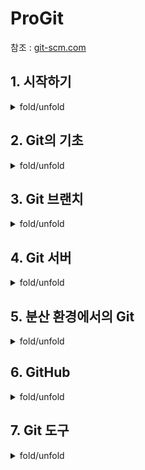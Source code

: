 # ProGit

참조 : [git-scm.com](https://git-scm.com/book/ko/v2)

## 1. 시작하기

<details>
<summary>fold/unfold</summary>

### Git 기초

#### 차이가 아니라 스냅샷

- Subversion과 Subversion 비슷한 놈들과 Git의 가장 큰 차이점은 데이터를 다루는 방법에 있다.

<img src="https://github.com/wlsvy/TIL/blob/master/Document/Git/ProGit_Image/1-4.png" width="40%" height="40%">

- Git은 이런 식으로 데이터를 저장하지도 취급하지도 않는다. 대신 Git은 데이터를 파일 시스템 스냅샷의 연속으로 취급하고 크기가 아주 작다. Git은 커밋하거나 프로젝트의 상태를 저장할 때마다 파일이 존재하는 그 순간을 중요하게 여긴다. 파일이 달라지지 않았으면 Git은 성능을 위해서 파일을 새로 저장하지 않는다. 단지 이전 상태의 파일에 대한 링크만 저장한다. Git은 데이터를 스냅샷의 스트림처럼 취급한다.

<img src="https://github.com/wlsvy/TIL/blob/master/Document/Git/ProGit_Image/1-5.png" width="40%" height="40%">

#### Git의 무결성
- Git은 데이터를 저장하기 전에 항상 체크섬을 구하고 그 체크섬으로 데이터를 관리한다. 그래서 체크섬을 이해하는 Git 없이는 어떠한 파일이나 디렉토리도 변경할 수 없다.
- Git은 SHA-1 해시를 사용하여 체크섬을 만든다. 만든 체크섬은 40자 길이의 16진수 문자열이다. 파일의 내용이나 디렉토리 구조를 이용하여 체크섬을 구한다.

#### 세 가지 상태
- Git 은 파일을 Committed, Modified, Staged 세 가지 상태로 관리한다.
  - Committed란 데이터가 로컬 데이터베이스에 안전하게 저장됐다는 것을 의미한다.
  - Modified는 수정한 파일을 아직 로컬 데이터베이스에 커밋하지 않은 것을 말한다.
  - Staged란 현재 수정한 파일을 곧 커밋할 것이라고 표시한 상태를 의미한다.

<img src="https://github.com/wlsvy/TIL/blob/master/Document/Git/ProGit_Image/1-6.png" width="40%" height="40%">

- Git 디렉토리는 Git이 프로젝트의 메타데이터와 객체 데이터베이스를 저장하는 곳을 말한다.
- 워킹 트리는 프로젝트의 특정 버전을 Checkout 한 것이다. Git 디렉토리는 지금 작업하는 디스크에 있고 그 디렉토리 안에 압축된 데이터베이스에서 파일을 가져와서 워킹 트리를 만든다.
- Staging Area는 Git 디렉토리에 있다. 단순한 파일이고 곧 커밋할 파일에 대한 정보를 저장한다. Git에서는 기술용어로는 “Index” 라고 하지만, “Staging Area” 라는 용어를 써도 상관 없다.

<br>

Git으로 하는 일은 기본적으로 아래와 같다.
1. 워킹 트리에서 파일을 수정한다.
2. Staging Area에 파일을 Stage 해서 커밋할 스냅샷을 만든다. 모든 파일을 추가할 수도 있고 선택하여 추가할 수도 있다.
3. Staging Area에 있는 파일들을 커밋해서 Git 디렉토리에 영구적인 스냅샷으로 저장한다.

- Git 디렉토리에 있는 파일들은 Committed 상태이다. 파일을 수정하고 Staging Area에 추가했다면 Staged이다. 그리고 Checkout 하고 나서 수정했지만, 아직 Staging Area에 추가하지 않았으면 Modified이다.

<br>

- [Git 최초 설정](https://git-scm.com/book/ko/v2/%EC%8B%9C%EC%9E%91%ED%95%98%EA%B8%B0-Git-%EC%B5%9C%EC%B4%88-%EC%84%A4%EC%A0%95)
  - git config

</details>


## 2. Git의 기초

<details>
<summary>fold/unfold</summary>

- [Git 저장소 만들기](https://git-scm.com/book/ko/v2/Git%EC%9D%98-%EA%B8%B0%EC%B4%88-Git-%EC%A0%80%EC%9E%A5%EC%86%8C-%EB%A7%8C%EB%93%A4%EA%B8%B0)
- [수정하고 저장소에 저장하기](https://git-scm.com/book/ko/v2/Git%EC%9D%98-%EA%B8%B0%EC%B4%88-%EC%88%98%EC%A0%95%ED%95%98%EA%B3%A0-%EC%A0%80%EC%9E%A5%EC%86%8C%EC%97%90-%EC%A0%80%EC%9E%A5%ED%95%98%EA%B8%B0)
  - 워킹 디렉토리의 모든 파일은 크게 Tracked(관리대상임)와 Untracked(관리대상이 아님)로 나눈다. 
  - Tracked 파일은 이미 스냅샷에 포함돼 있던 파일이다. Tracked 파일은 또 Unmodified(수정하지 않음)와 Modified(수정함) 그리고 Staged(커밋으로 저장소에 기록할) 상태 중 하나이다. 간단히 말하자면 Git이 알고 있는 파일이라는 것이다.
  - 그리고 나머지 파일은 모두 Untracked 파일이다. Untracked 파일은 워킹 디렉토리에 있는 파일 중 스냅샷에도 Staging Area에도 포함되지 않은 파일이다.
  - 처음 저장소를 Clone 하면 모든 파일은 Tracked이면서 Unmodified 상태이다. 파일을 Checkout 하고 나서 아무것도 수정하지 않았기 때문에 그렇다.
  - 마지막 커밋 이후 아직 아무것도 수정하지 않은 상태에서 어떤 파일을 수정하면 Git은 그 파일을 Modified 상태로 인식한다. 실제로 커밋을 하기 위해서는 이 수정한 파일을 Staged 상태로 만들고, Staged 상태의 파일을 커밋한다. 이런 라이프사이클을 계속 반복한다.
  - add, status, .gitignore, diff, commit, rm, mv

<img src="https://git-scm.com/book/en/v2/images/lifecycle.png" width="60%" height="60%">

- [커밋 히스토리 조회하기](https://git-scm.com/book/ko/v2/Git%EC%9D%98-%EA%B8%B0%EC%B4%88-%EC%BB%A4%EB%B0%8B-%ED%9E%88%EC%8A%A4%ED%86%A0%EB%A6%AC-%EC%A1%B0%ED%9A%8C%ED%95%98%EA%B8%B0)
  - git log
  - 저자(Author) 와 커미터(Committer) 를 구분하는 것이 조금 이상해 보일 수 있다. 저자는 원래 작업을 수행한 원작자이고 커밋터는 마지막으로 이 작업을 적용한(저장소에 포함시킨) 사람이다. 만약 당신이 어떤 프로젝트에 패치를 보냈고 그 프로젝트의 담당자가 패치를 적용했다면 두 명의 정보를 모두 알 필요가 있다.

- [되돌리기](https://git-scm.com/book/ko/v2/Git%EC%9D%98-%EA%B8%B0%EC%B4%88-%EB%90%98%EB%8F%8C%EB%A6%AC%EA%B8%B0)
  - amend : 커밋 수정, reset : 파일 상태를 Unstage로 변경, checkout 을 통해 Modified 파일 되돌리기

- [리모트 저장소](https://git-scm.com/book/ko/v2/Git%EC%9D%98-%EA%B8%B0%EC%B4%88-%EB%A6%AC%EB%AA%A8%ED%8A%B8-%EC%A0%80%EC%9E%A5%EC%86%8C)
  - 리모트 저장소는 인터넷이나 네트워크 어딘가에 있는 저장소를 말한다. 저장소는 여러 개가 있을 수 있는데 어떤 저장소는 읽고 쓰기 모두 할 수 있고 어떤 저장소는 읽기만 가능할 수 있다. 간단히 말해서 다른 사람들과 함께 일한다는 것은 리모트 저장소를 관리하면서 데이터를 거기에 Push 하고 Pull 하는 것이다.
  - remote : 현재 프로젝트에 등록된 리모트 저장소 확인, Clone/remote add : 리모트 저장소 추가
    - 저장소를 Clone 하면 'origin'이라는 리모트 저장소가 자동으로 등록
  - fetch : 리모트 저장소에는 있는 데이터를 모두 가져온다. 그러면 리모트 저장소의 모든 브랜치를 로컬에서 접근할 수 있어서 언제든지 Merge를 하거나 내용을 살펴볼 수 있다.
  - pull : 리모트 저장소 브랜치에서 데이터를 가져올 뿐만 아니라 자동으로 로컬 브랜치와 Merge 시킬 수 있다

- [태그](https://git-scm.com/book/ko/v2/Git%EC%9D%98-%EA%B8%B0%EC%B4%88-%ED%83%9C%EA%B7%B8)
- [Git Alias](https://git-scm.com/book/ko/v2/Git%EC%9D%98-%EA%B8%B0%EC%B4%88-Git-Alias)

</details>

## 3. Git 브랜치

<details>
<summary>fold/unfold</summary>

- 커밋하면 Git은 현 Staging Area에 있는 데이터의 스냅샷에 대한 포인터, 저자나 커밋 메시지 같은 메타데이터, 이전 커밋에 대한 포인터 등을 포함하는 커밋 개체(커밋 Object)를 저장한다. 이전 커밋 포인터가 있어서 현재 커밋이 무엇을 기준으로 바뀌었는지를 알 수 있다. 최초 커밋을 제외한 나머지 커밋은 이전 커밋 포인터가 적어도 하나씩 있고 브랜치를 합친 Merge 커밋 같은 경우에는 이전 커밋 포인터가 여러 개 있다.
- Git이 아닌 다른 버전 관리 도구에서는 브랜치를 하나 만드는 데 큰 비용이 든다. Git에서는 매우 일상적으로 브랜치를 만들고 Merge 하고 삭제한다. 다른 버전관리 도구에서는 브랜치를 하나 만드는 데 큰 비용이 든다.

<br>

[브랜치란 무엇인가](https://git-scm.com/book/ko/v2/Git-%EB%B8%8C%EB%9E%9C%EC%B9%98-%EB%B8%8C%EB%9E%9C%EC%B9%98%EB%9E%80-%EB%AC%B4%EC%97%87%EC%9D%B8%EA%B0%80)

- 파일이 3개 있는 디렉토리가 하나 있고 이 파일을 Staging Area에 저장하고 커밋하는 예제를 살펴 보자. 파일을 Stage 하면 Git 저장소에 파일을 저장하고(Git은 이것을 Blob이라고 부른다) Staging Area에 해당 파일의 체크섬을 저장한다
- git commit 으로 커밋하면 먼저 루트 디렉토리와 각 하위 디렉토리의 트리 개체를 체크섬과 함께 저장소에 저장한다. 그다음에 커밋 개체를 만들고 메타데이터와 루트 디렉토리 트리 개체를 가리키는 포인터 정보를 커밋 개체에 넣어 저장한다. 그래서 필요하면 언제든지 스냅샷을 다시 만들 수 있다.
- 이 작업을 마치고 나면 Git 저장소에는 다섯 개의 데이터 개체가 생긴다. 각 파일에 대한 Blob 세 개, 파일과 디렉토리 구조가 들어 있는 트리 개체 하나, 메타데이터와 루트 트리를 가리키는 포인터가 담긴 커밋 개체 하나이다.

<img src="https://git-scm.com/book/en/v2/images/commit-and-tree.png" width="60%" height="60%">

다시 파일을 수정하고 커밋하면 이전 커밋이 무엇인지도 저장한다.

<img src="https://git-scm.com/book/en/v2/images/commits-and-parents.png" width="60%" height="60%">

- Git의 브랜치는 커밋 사이를 가볍게 이동할 수 있는 어떤 포인터 같은 것이다. 기본적으로 Git은 master 브랜치를 만든다. 처음 커밋하면 이 master 브랜치가 생성된 커밋을 가리킨다.

<img src="https://git-scm.com/book/en/v2/images/branch-and-history.png" width="60%" height="60%">

- 만약 위의 과정에서 새로 testing 브랜치를 생성한다고 가정하자.
  - 새로 만든 브랜치도 지금 작업하고 있던 마지막 커밋을 가리킨다.

<img src="https://git-scm.com/book/en/v2/images/two-branches.png" width="60%" height="60%">

- 지금 작업 중인 브랜치가 무엇인지 Git은 어떻게 파악할까. 다른 버전 관리 시스템과는 달리 Git은 'HEAD’라는 특수한 포인터가 있다. 이 포인터는 지금 작업하는 로컬 브랜치를 가리킨다. 브랜치를 새로 만들었지만, Git은 아직 master 브랜치를 가리키고 있다. git branch 명령은 브랜치를 만들기만 하고 브랜치를 옮기지 않는다.

<img src="https://git-scm.com/book/en/v2/images/head-to-master.png" width="60%" height="60%">

- git log 명령에 --decorate 옵션을 사용하면 브랜치가 어떤 커밋을 가리키고 있는지 확인가능
- git checkout 명령으로 다른 브랜치로 이동할 수 있다.

<br>

[브랜치와 Merge의 기초](https://git-scm.com/book/ko/v2/Git-%EB%B8%8C%EB%9E%9C%EC%B9%98-%EB%B8%8C%EB%9E%9C%EC%B9%98%EC%99%80-Merge-%EC%9D%98-%EA%B8%B0%EC%B4%88)
- Fast-Forward Merge : A 브랜치에서 다른 B 브랜치를 Merge 할 때 B 브랜치가 A 브랜치 이후의 커밋을 가리키고 있으면 그저 A 브랜치가 B 브랜치와 동일한 커밋을 가리키도록 이동시키는 방식
- 3-way Merge : 현재 브랜치가 가리키는 커밋이 Merge 할 브랜치의 조상이 아닌 경우, Git은 'Fast-forward’로 Merge 하지 않는다. 이 경우에는 Git은 각 브랜치가 가리키는 커밋 두 개와 공통 조상 하나를 사용하여 3-way Merge를 한다.
  - 단순히 브랜치 포인터를 최신 커밋으로 옮기는 게 아니라 3-way Merge 의 결과를 별도의 커밋으로 만들고 나서 해당 브랜치가 그 커밋을 가리키도록 이동시킨다. 그래서 이런 커밋은 부모가 여러 개고 Merge 커밋이라고 부른다.
<img src="https://git-scm.com/book/en/v2/images/basic-merging-1.png" width="60%" height="60%">
<img src="https://git-scm.com/book/en/v2/images/basic-merging-2.png" width="60%" height="60%">

<br>

[브랜치 관리](https://git-scm.com/book/ko/v2/Git-%EB%B8%8C%EB%9E%9C%EC%B9%98-%EB%B8%8C%EB%9E%9C%EC%B9%98-%EA%B4%80%EB%A6%AC)

<br>

[브랜치 워크플로](https://git-scm.com/book/ko/v2/Git-%EB%B8%8C%EB%9E%9C%EC%B9%98-%EB%B8%8C%EB%9E%9C%EC%B9%98-%EC%9B%8C%ED%81%AC%ED%94%8C%EB%A1%9C)

<br>

[리모트 브랜치](https://git-scm.com/book/ko/v2/Git-%EB%B8%8C%EB%9E%9C%EC%B9%98-%EB%A6%AC%EB%AA%A8%ED%8A%B8-%EB%B8%8C%EB%9E%9C%EC%B9%98)
- 리모트 Refs는 리모트 저장소에 있는 포인터인 레퍼런스다. 리모트 저장소에 있는 브랜치, 태그, 등등을 의미한다. git ls-remote [remote] 명령으로 모든 리모트 Refs를 조회할 수 있다. git remote show [remote] 명령은 모든 리모트 브랜치와 그 정보를 보여준다. 리모트 Refs가 있지만 보통은 리모트 트래킹 브랜치를 사용한다.
- 리모트 트래킹 브랜치는 리모트 브랜치를 추적하는 레퍼런스이며 브랜치다. 리모트 트래킹 브랜치는 로컬에 있지만 임의로 움직일 수 없다. 리모트 서버에 연결할 때마다 리모트의 브랜치 업데이트 내용에 따라서 자동으로 갱신될 뿐이다. 리모트 트래킹 브랜치는 일종의 북마크라고 할 수 있다. 리모트 저장소에 마지막으로 연결했던 순간에 브랜치가 무슨 커밋을 가리키고 있었는지를 나타낸다.
- 리모트 트래킹 브랜치를 로컬 브랜치로 Checkout 하면 자동으로 “트래킹(Tracking) 브랜치” 가 만들어진다 (트래킹 하는 대상 브랜치를 “Upstream 브랜치” 라고 부른다). 트래킹 브랜치는 리모트 브랜치와 직접적인 연결고리가 있는 로컬 브랜치이다. 트래킹 브랜치에서 git pull 명령을 내리면 리모트 저장소로부터 데이터를 내려받아 연결된 리모트 브랜치와 자동으로 Merge 한다.

<br>

[Rebase 하기](https://git-scm.com/book/ko/v2/Git-%EB%B8%8C%EB%9E%9C%EC%B9%98-Rebase-%ED%95%98%EA%B8%B0)

</details>

## 4. Git 서버

<details>
<summary>fold/unfold</summary>
  
- [프로토콜](https://git-scm.com/book/ko/v2/Git-%EC%84%9C%EB%B2%84-%ED%94%84%EB%A1%9C%ED%86%A0%EC%BD%9C)
  - Git은 Local, HTTP, SSH, Git 이렇게 네 가지의 프로토콜을 사용할 수 있다.
  - 로컬 프로토콜 : 가장 기본적인 것이 로컬 프로토콜 이다. 리모트 저장소가 단순히 같은 시스템의 다른 디렉토리에 있을 때 사용한다. 팀원들이 전부 한 시스템에 로그인하여 개발하거나 아니면 NFS같은 것으로 파일시스템을 공유하고 있을 때 사용한다. 이런 상황은 문제가 될 수 있다. 모든 저장소가 한 시스템에 있기 때문에 한순간에 모두 잃을 수 있다.
  - HTTPS 프로토콜 : Git은 HTTP로 통신할 때, 서로 다른 두 방법으로 HTTP를 사용할 수 있다. 1.6.6 이전 버전에서는 읽기만 가능한 단순한 방법밖에 사용할 수 없었다. 1.6.6 버전부터는 똑똑한 프로토콜을 사용할 수 있다. 이 프로토콜은 Git 데이터를 전송할 때 SSH처럼 서로 협상한다. 새로운 HTTP 프로토콜은 사용이 쉽고 기능도 좋아서 많은 사람들이 사용하고 있다. 이 프로토콜을 보통 스마트 HTTP 프로토콜이라 하고 예전의 HTTP 프로토콜을 멍청한 HTTP 프로토콜이라고 한다.
    - 스마트 HTTP : 스마트 HTTP 프로토콜은 SSH나 Git 프로토콜처럼 통신한다. 다만 HTTP나 HTTPS 포트를 이용해 통신하고 다양한 HTTP 인증 방식을 사용한다는 것이 다르다. SSH는 키를 발급하고 관리해야 하는 번거로움이 있지만, HTTP는 사용자이름과 암호만으로 인증할 수 있기 때문에 더 편리하게 사용할 수 있다. 아마 지금은 Git에서 가장 많이 사용하는 프로토콜일 것이다. 실제로 GitHub 같은 서비스에서 제공하는 저장소는 Clone을 할 때나 Push를 할 때 같은 URL을 사용한다.
  - SSH 프로토콜 : Git의 대표 프로토콜은 SSH이다. SSH를 이용하면 아무런 외부 도구 없이 Git 서버를 구축할 수 있다. 대부분 서버는 SSH로 접근할 수 있도록 설정돼 있다. 뭐, 설정돼 있지 않더라도 쉽게 설정할 수 있다. 그리고 SSH는 인증 기능이 있고 어디에서든 사용할 수 있으며 사용하기도 쉽다.
  - Git 프로토콜 : Git 프로토콜은 Git에 포함된 데몬을 사용하는 것이다. 포트는 9418이며 SSH 프로토콜과 비슷한 서비스를 제공하지만, 인증 메커니즘이 없다. 저장소에 git-export-daemon-ok 파일을 만들면 Git 프로토콜로 서비스할 수 있지만, 보안은 없다. 이 파일이 없는 저장소는 서비스되지 않는다. 이 저장소는 누구나 Clone 할 수 있거나 아무도 Clone 할 수 없거나 둘 중의 하나만 선택할 수 있다. 그래서 이 프로토콜로는 Push 하게 할 수 없다. 엄밀히 말하자면 Push 할 수 있도록 설정할 수 있지만, 인증하도록 할 수 없다. 그러니까 당신이 Push 할 수 있으면 이 프로젝트의 URL을 아는 사람은 누구나 Push 할 수 있다. 그냥 이런 것도 있지만 잘 안 쓴다고 알고 있으면 된다.

<br>

- [서버에 Git 설치하기](https://git-scm.com/book/ko/v2/Git-%EC%84%9C%EB%B2%84-%EC%84%9C%EB%B2%84%EC%97%90-Git-%EC%84%A4%EC%B9%98%ED%95%98%EA%B8%B0)
- [SSH 공개키 만들기](https://git-scm.com/book/ko/v2/Git-%EC%84%9C%EB%B2%84-SSH-%EA%B3%B5%EA%B0%9C%ED%82%A4-%EB%A7%8C%EB%93%A4%EA%B8%B0)
- [서버 설정하기](https://git-scm.com/book/ko/v2/Git-%EC%84%9C%EB%B2%84-%EC%84%9C%EB%B2%84-%EC%84%A4%EC%A0%95%ED%95%98%EA%B8%B0)
- [Git 데몬](https://git-scm.com/book/ko/v2/Git-%EC%84%9C%EB%B2%84-%EC%84%9C%EB%B2%84-%EC%84%A4%EC%A0%95%ED%95%98%EA%B8%B0)
- [스마트 HTTP](https://git-scm.com/book/ko/v2/Git-%EC%84%9C%EB%B2%84-%EC%8A%A4%EB%A7%88%ED%8A%B8-HTTP)
- [GitWeb](https://git-scm.com/book/ko/v2/Git-%EC%84%9C%EB%B2%84-GitWeb)
- [GitLab](https://git-scm.com/book/ko/v2/Git-%EC%84%9C%EB%B2%84-GitLab)

</details>

## 5. 분산 환경에서의 Git

<details>
<summary>fold/unfold</summary>

- [분산 환경에서의 워크플로](https://git-scm.com/book/ko/v2/%EB%B6%84%EC%82%B0-%ED%99%98%EA%B2%BD%EC%97%90%EC%84%9C%EC%9D%98-Git-%EB%B6%84%EC%82%B0-%ED%99%98%EA%B2%BD%EC%97%90%EC%84%9C%EC%9D%98-%EC%9B%8C%ED%81%AC%ED%94%8C%EB%A1%9C)
  - Git에서는 각 개발자의 저장소가 하나의 노드이기도 하고 중앙 저장소 같은 역할도 할 수 있다. 즉, 모든 개발자는 다른 개발자의 저장소에 일한 내용을 전송하거나, 다른 개발자들이 참여할 수 있도록 자신이 운영하는 저장소 위치를 공개할 수도 있다. 
  - 중앙집중식 워크플로, Integration-Manager 워크플로, Dictator and Lieutenants 워크플로
- [프로젝트에 기여하기](https://git-scm.com/book/ko/v2/%EB%B6%84%EC%82%B0-%ED%99%98%EA%B2%BD%EC%97%90%EC%84%9C%EC%9D%98-Git-%ED%94%84%EB%A1%9C%EC%A0%9D%ED%8A%B8%EC%97%90-%EA%B8%B0%EC%97%AC%ED%95%98%EA%B8%B0)
  - 기여하는 방식에 영향을 끼치는 몇 가지 변수가 있다. 활발히 기여하는 개발자의 수가 얼마인지, 선택한 워크플로가 무엇인지, 각 개발자에게 접근 권한을 어떻게 부여했는지, 외부에서도 기여할 수 있는지 등이 변수다.
  - 첫 번째로 살펴볼 변수는 활발히 활동하는 개발자의 수이다. 얼마나 많은 개발자가 얼마나 자주 코드를 쏟아 내는가 하는 점이 활발한 개발자의 기준이다.
  - 두 번째 변수는 프로젝트에서 선택한 워크플로다. 개발자 모두가 메인 저장소에 쓰기 권한을 갖는 중앙집중형 방식인가?
  - 세 번째 변수는 접근 권한이다. '프로젝트에 쓰기 권한이 있어서 직접 쓸 수 있는가? 아니면 읽기만 가능한가?'에 따라서 프로젝트에 기여하는 방식이 매우 달라진다. 
  
  <br>

  - Git은 공백문자를 검사해볼 수 있는 간단한 명령을 제공한다. 커밋을 하기 전에 git diff --check 명령으로 공백문자에 대한 오류를 확인할 수 있다.

  <br>

- [프로젝트 관리하기](https://git-scm.com/book/ko/v2/%EB%B6%84%EC%82%B0-%ED%99%98%EA%B2%BD%EC%97%90%EC%84%9C%EC%9D%98-Git-%ED%94%84%EB%A1%9C%EC%A0%9D%ED%8A%B8-%EA%B4%80%EB%A6%AC%ED%95%98%EA%B8%B0)
</details>

## 6. GitHub

<details>
<summary>fold/unfold</summary>

- [계정 만들고 설정하기](https://git-scm.com/book/ko/v2/GitHub-%EA%B3%84%EC%A0%95-%EB%A7%8C%EB%93%A4%EA%B3%A0-%EC%84%A4%EC%A0%95%ED%95%98%EA%B8%B0)
- [프로젝트에 기여하기](https://git-scm.com/book/ko/v2/GitHub-GitHub-%ED%94%84%EB%A1%9C%EC%A0%9D%ED%8A%B8%EC%97%90-%EA%B8%B0%EC%97%AC%ED%95%98%EA%B8%B0)
- [프로젝트에 관리하기](https://git-scm.com/book/ko/v2/GitHub-GitHub-%ED%94%84%EB%A1%9C%EC%A0%9D%ED%8A%B8-%EA%B4%80%EB%A6%AC%ED%95%98%EA%B8%B0)
- [Organization 관리하기](https://git-scm.com/book/ko/v2/GitHub-Organization-%EA%B4%80%EB%A6%AC%ED%95%98%EA%B8%B0)
- [GitHub 스크립팅](https://git-scm.com/book/ko/v2/GitHub-GitHub-%EC%8A%A4%ED%81%AC%EB%A6%BD%ED%8C%85)
  - 서비스와 훅은 저장소에서 발생한 이벤트의 알림을 받는 방법이다.
  - 서비스 :훅과 서비스는 저장소의 설정 페이지에서 연동할 수 있다.
    - CI, 버그 트래커, 이슈 트래커, 채팅, 문서 시스템 등과 연동하는 데 사용하는 서비스가 수십 개 준비돼 있다.
  - 훅 : GitHub 서비스에 없는 사이트나 외부 서비스와 연동하고 싶거나 좀 더 세세한 설정을 하고 싶으면 GitHub 훅을 이용한다. GitHub 저장소의 훅은 단순하다. URL을 하나 주면 그 URL로 HTTP 페이로드를 보내준다.

</details>

## 7. Git 도구

<details>
<summary>fold/unfold</summary>

- [리비전 조회하기](https://git-scm.com/book/ko/v2/Git-%EB%8F%84%EA%B5%AC-%EB%A6%AC%EB%B9%84%EC%A0%84-%EC%A1%B0%ED%9A%8C%ED%95%98%EA%B8%B0)
  - SHA-1 줄여 쓰기 : Git은 해시 값의 앞 몇 글자만으로도 어떤 커밋인지 충분히 식별할 수 있다. 저장소 안에서 해시 값이 중복되지 않으면 해시 값의 앞 4자만으로도 나타낼 수 있다. 즉 짧은 SHA-1 값이라고 해도 유일해야 한다.
  - 브랜치로 가리키기 : git show 
  - RefLog 로 가리키기 : git reflog 
  - 계통 관계로 가리키기 : git show HEAD^
  - 범위로 커밋 가리키기 : Double Dot, 세 개 이상의 Refs, Triple Dot

<br>

- [대화형 명령](https://git-scm.com/book/ko/v2/Git-%EB%8F%84%EA%B5%AC-%EB%8C%80%ED%99%94%ED%98%95-%EB%AA%85%EB%A0%B9)
  - git add -i : 이 명령을 수행하면 git 은 대화형 모드로 들어간다. Staging Area의 현재 상태가 어떻고 할 수 있는 일이 무엇인지 보여준다.

<br>

- [Stashing 과 Cleaning](https://git-scm.com/book/ko/v2/Git-%EB%8F%84%EA%B5%AC-Stashing%EA%B3%BC-Cleaning)
  - 당신이 어떤 프로젝트에서 한 부분을 담당하고 있다고 하자. 그리고 여기에서 뭔가 작업하던 일이 있고 다른 요청이 들어와서 잠시 브랜치를 변경해야 할 일이 생겼다고 치자. 그런데 이런 상황에서 아직 완료하지 않은 일을 커밋하는 것이 껄끄럽다는 것이 문제다. 커밋하지 않고 나중에 다시 돌아와서 작업을 다시 하고 싶을 것이다. 이 문제는 git stash 라는 명령으로 해결할 수 있다.
  - Stash는 Modified이면서 Tracked 상태인 파일과 Staging Area에 있는 파일들을 보관해두는 장소다.

<br>

- [내 작업에 서명하기](https://git-scm.com/book/ko/v2/Git-%EB%8F%84%EA%B5%AC-%EB%82%B4-%EC%9E%91%EC%97%85%EC%97%90-%EC%84%9C%EB%AA%85%ED%95%98%EA%B8%B0)
  - Git은 암호학적으로 안전하다. 하지만, 그냥 되는 건 아니다. 저장소에 아무나 접근하지 못하게 하고 진짜로 확인된 사람에게서만 커밋을 받으려면 GPG를 이용한다.

<br>

- [검색](https://git-scm.com/book/ko/v2/Git-%EB%8F%84%EA%B5%AC-%EA%B2%80%EC%83%89)
  - Git Grep : grep 명령을 이용하면 커밋 트리의 내용이나 워킹 디렉토리의 내용을 문자열이나 정규표현식을 이용해 쉽게 찾을 수 있다.
    - 기본적으로 대상을 지정하지 않으면 워킹 디렉토리의 파일에서 찾는다. 명령을 실행할 때 -n 또는 --line-number 옵션을 추가하면 찾을 문자열이 위치한 라인 번호도 같이 출력한다.
  - git log : 어떤 변수가 어디에 있는지를 찾아보는 게 아니라, 히스토리에서 언제 추가되거나 변경됐는지 찾아볼 수도 있다. log 명령을 이용하면 Diff 내용도 검색하여 어떤 커밋에서 찾고자 하는 내용을 추가했는지 찾을 수 있다.

<br>

- [히스토리 단장하기](https://git-scm.com/book/ko/v2/Git-%EB%8F%84%EA%B5%AC-%ED%9E%88%EC%8A%A4%ED%86%A0%EB%A6%AC-%EB%8B%A8%EC%9E%A5%ED%95%98%EA%B8%B0)
  - 커밋 메세지 수정, 합치기 등

<br>

- [Reset 명확히 알고 가기](https://git-scm.com/book/ko/v2/Git-%EB%8F%84%EA%B5%AC-Reset-%EB%AA%85%ED%99%95%ED%9E%88-%EC%95%8C%EA%B3%A0-%EA%B0%80%EA%B8%B0)
  - Git을 서로 다른 세 트리를 관리하는 컨텐츠 관리자로 생각하면 reset 과 checkout 을 좀 더 쉽게 이해할 수 있다. 여기서 “트리” 란 실제로는 “파일의 묶음” 이다. 자료구조의 트리가 아니다
    - Git 은 일반적으로 세 가지 트리를 관리하는 시스템이다. 
      - HEAD : 마지막 커밋 스냅샷, 다음 커밋의 부모 커밋
      - Index : 다음에 커밋할 스냅샷
      - 워킹 디렉토리 : 샌드박스
     
<br>

  - HEAD : HEAD는 현재 브랜치를 가리키는 포인터이며, 브랜치는 브랜치에 담긴 커밋 중 가장 마지막 커밋을 가리킨다. 지금의 HEAD가 가리키는 커밋은 바로 다음 커밋의 부모가 된다. 단순하게 생각하면 HEAD는 *현재 브랜치 마지막 커밋의 스냅샷*이다.
  - Index : Index는 바로 다음에 커밋할 것들이다. 이미 앞에서 우리는 이런 개념을 “Staging Area” 라고 배운 바 있다. “Staging Area” 는 사용자가 git commit 명령을 실행했을 때 Git이 처리할 것들이 있는 곳이다.
    - 먼저 Index는 워킹 디렉토리에서 마지막으로 Checkout 한 브랜치의 파일 목록과 파일 내용으로 채워진다. 이후 파일 변경작업을 하고 변경한 내용으로 Index를 업데이트 할 수 있다. 이렇게 업데이트 하고 git commit 명령을 실행하면 Index는 새 커밋으로 변환된다.
  - 워킹 디렉토리 : 마지막으로 워킹 디렉토리를 살펴보자. 위의 두 트리는 파일과 그 내용을 효율적인 형태로 .git 디렉토리에 저장한다. 하지만, 사람이 알아보기 어렵다. 워킹 디렉토리는 실제 파일로 존재한다. 바로 눈에 보이기 때문에 사용자가 편집하기 수월하다. 워킹 디렉토리는 샌드박스로 생각하자. 커밋하기 전에는 Index(Staging Area)에 올려놓고 얼마든지 변경할 수 있다.

<br>

  - Git의 주목적은 프로젝트의 스냅샷을 지속적으로 저장하는 것이다. 이 트리 세 개를 사용해 더 나은 상태로 관리한다.
<img src="https://git-scm.com/book/en/v2/images/reset-workflow.png" width="60%" height="60%">

  - Reset의 조작
    - 1단계 HEAD 이동 : reset 명령이 하는 첫 번째 일은 HEAD 브랜치를 이동시킨다. checkout 명령처럼 HEAD가 가리키는 브랜치를 바꾸지는 않는다. HEAD는 계속 현재 브랜치를 가리키고 있고, 현재 브랜치가 가리키는 커밋을 바꾼다. HEAD가 master 브랜치를 가리키고 있다면(즉 master 브랜치를 Checkout 하고 작업하고 있다면) git reset 9e5e6a4 명령은 master 브랜치가 `9e5e6a4`를 가리키게 한다.
    - 2단계 Index 업데이트 (--mixed) : 여기서 git status 명령을 실행하면 Index와 reset 명령으로 이동시킨 HEAD의 다른 점이 녹색으로 출력된다. reset 명령은 여기서 한 발짝 더 나아가 Index를 현재 HEAD가 가리키는 스냅샷으로 업데이트할 수 있다. --mixed 옵션을 주고 실행하면 reset 명령은 여기까지 하고 멈춘다. reset 명령을 실행할 때 아무 옵션도 주지 않으면 기본적으로 --mixed 옵션으로 동작한다(예제와 같이 git reset HEAD~ 처럼 명령을 실행하는 경우).
      - 가리키는 대상을 가장 최근의 커밋 으로 되돌리는 것은 같다. 그러고 나서 Staging Area 를 비우기까지 한다. git commit 명령도 되돌리고 git add 명령까지 되돌리는 것이다.
    - 3단계 워킹 디렉토리 업데이트(--hard) : reset 명령은 세 번째로 워킹 디렉토리까지 업데이트한다. --hard 옵션을 사용하면 reset 명령은 이 단계까지 수행한다.

<br>

  - squash : 여러 개의 커밋을 하나로 합치는 도구
  - checkout : 
    - 첫 번째로 reset --hard 명령과는 달리 checkout 명령은 워킹 디렉토리를 안전하게 다룬다. 저장하지 않은 것이 있는지 확인해서 날려버리지 않는다는 것을 보장한다. 사실 보기보다 좀 더 똑똑하게 동작한다. 워킹 디렉토리에서 Merge 작업을 한번 시도해보고 변경하지 않은 파일만 업데이트한다. 반면 reset --hard 명령은 확인하지 않고 단순히 모든 것을 바꿔버린다.
    - 두 번째 중요한 차이점은 어떻게 checkout 명령이 HEAD를 업데이트 하는가이다. reset 명령은 HEAD가 가리키는 브랜치를 움직이지만(브랜치 Refs를 업데이트하지만), checkout 명령은 HEAD 자체를 다른 브랜치로 옮긴다.
    
<br>

- [고급 Merge](https://git-scm.com/book/ko/v2/Git-%EB%8F%84%EA%B5%AC-%EA%B3%A0%EA%B8%89-Merge)
  - Merge 취소하기 : git merge --abort
  - 공백 무시하기 : Merge 할 때 무수한 공백 때문에 문제가 생기면 그냥 Merge를 취소한 다음 -Xignore-all-space 나 -Xignore-space-change 옵션을 주어 다시 Merge 한다. 
  - 수동으로 Merge 하기
    - Merge 커밋을 완료하기 전에 양쪽 부모에 대해서 무엇이 바뀌었는지 확인하려면 git diff 를 사용한다.
    - Merge 후의 결과를 Merge 하기 전의 브랜치와 비교하려면, 다시 말해 무엇이 합쳐졌는지 알려면 git diff --ours 명령을 실행한다.
    - Merge 할 파일을 가져온 쪽과 비교해서 무엇이 바뀌었는지 보려면 git diff --theirs 를 실행한다. 공백을 빼고 비교하고 싶다면 -b 옵션을 같이 사용할 수 있다.
    - 마지막으로 git diff --base 를 사용해서 양쪽 모두와 비교하여 바뀐 점을 알아볼 수 있다.
  - 충돌 파일 Checkout
  - Merge 로그 : “Triple Dot” 문법을 이용하면 Merge 에 사용한 양 브랜치의 모든 커밋의 목록을 얻을 수 있다.
  - Combined Diff 형식
  - Merge 되돌리기
  - Refs 수정 : 실수로 생긴 Merge 커밋이 로컬 저장소에만 있을 때는 브랜치를 원하는 커밋을 가리키도록 옮기는 것이 쉽고 빠르다. 잘못 Merge 하고 나서 git reset --hard HEAD~ 명령으로 브랜치를 되돌리면 된다.
  - 커밋 되돌리기 : 브랜치를 옮기는 것을 할 수 없는 경우는 모든 변경사항을 취소하는 새로운 커밋을 만들 수도 있다. Git에서 이 기능을 “revert” 라고 부른다.
  - 다른 방식의 Merge

<br>

- [Rerere](https://git-scm.com/book/ko/v2/Git-%EB%8F%84%EA%B5%AC-Rerere)
  - git rerere 기능은 약간 숨겨진 기능이다. “reuse recorded resolution” 이라고 해서 기록한 해결책 재사용하기란 뜻의 이름이고 이름 그대로 동작한다. Git은 충돌이 났을 때 각 코드 덩어리를 어떻게 해결했는지 기록을 해 두었다가 나중에 같은 충돌이 나면 기록을 참고하여 자동으로 해결한다.
    - 문서에서 드는 예제 중 하나는 긴 호흡의 브랜치를 깔끔하게 Merge 하고 싶은데 Merge 커밋은 많이 만들고 싶지 않을 때 사용하는 것이다. rerere 기능을 켜고 자주 Merge를 해서 충돌을 해결하고 Merge 이전으로 돌아간다. 이 과정을 반복해서 기록을 쌓아두면 rerere 기능은 나중에 한 번에 Merge 할 때 기록을 참고한다. 자동으로 충돌이 날 만한 부분을 다 해결해주시니 몸과 마음이 평안하다.
    - 브랜치를 Rebase 할 때도 같은 전략을 사용할 수 있다. 쌓인 충돌 해결 기록을 참고하여 Git은 Rebase 할 때 발생한 충돌도 최대한 해결한다. 충돌 덩어리들을 해결하고 Merge 했는데 다시 Rebase 하기로 마음을 바꿨을 때 같은 충돌을 두 번 해결할 필요 없다.

<br>

- [Git으로 버그 찾기](https://git-scm.com/book/ko/v2/Git-%EB%8F%84%EA%B5%AC-Git%EC%9C%BC%EB%A1%9C-%EB%B2%84%EA%B7%B8-%EC%B0%BE%EA%B8%B0)
  - 파일 어노테이션(Blame) : 버그를 찾을 때 먼저 그 코드가 왜, 언제 추가했는지 알고 싶을 것이다. 이때는 파일 어노테이션을 활용한다. 한 줄 한 줄 마지막으로 커밋한 사람이 누구인지, 언제 마지막으로 커밋했는지 볼 수 있다. 어떤 메소드에 버그가 있으면 git blame 명령으로 그 메소드의 각 라인을 누가 언제 마지막으로 고쳤는지 찾아낼 수 있다.
  - 이진 탐색 : 파일 어노테이션은 특정 이슈와 관련된 커밋을 찾는 데에도 좋다. 문제가 생겼을 때 의심스러운 커밋이 수십, 수백 개에 이르는 경우 도대체 어디서부터 시작해야 할지 모를 수 있다. 이때는 git bisect 명령이 유용하다. bisect 명령은 커밋 히스토리를 이진 탐색 방법으로 좁혀 주기 때문에 이슈와 관련된 커밋을 최대한 빠르게 찾아낼 수 있도록 도와준다.
- [서브모듈](https://git-scm.com/book/ko/v2/Git-%EB%8F%84%EA%B5%AC-%EC%84%9C%EB%B8%8C%EB%AA%A8%EB%93%88)
- [Bundle](https://git-scm.com/book/ko/v2/Git-%EB%8F%84%EA%B5%AC-Bundle)
  - Git에는 “Bundle” 이란 것이 있다. 데이터를 한 파일에 몰아넣는 것이다. 이 방법은 다양한 경우 유용하게 사용할 수 있다. 예를 들어 네트워크가 불통인데 변경사항을 동료에게 보낼 때, 출장을 나갔는데 보안상의 이유로 로컬 네트워크에 접속하지 못할 때, 통신 인터페이스 장비가 고장났을 때, 갑자기 공용 서버에 접근하지 못할 때, 누군가에게 수정사항을 이메일로 보내야 하는데 40개 씩이나 되는 커밋을 format-patch 로 보내고 싶지 않을 때를 예로 들 수 있다.
- [Replace](https://git-scm.com/book/ko/v2/Git-%EB%8F%84%EA%B5%AC-Replace)
  - Git의 replace 명령은 "어떤 개체를 읽을 때 항상 다른 개체로 보이게" 한다. 히스토리에서 어떤 커밋이 다른 커밋처럼 보이도록 할 때 이 명령이 유용하다(`git filter-branch`를 사용하여 전체 히스토리를 다시 작성할 필요가 없는 것이다).
- [Credential 저장소](https://git-scm.com/book/ko/v2/Git-%EB%8F%84%EA%B5%AC-Credential-%EC%A0%80%EC%9E%A5%EC%86%8C)
  - SSH 프로토콜을 사용하여 리모트 저장소에 접근할 때 Passphase 없이 생성한 SSH Key를 사용하면 사용자이름과 암호를 입력하지 않고도 안전하게 데이터를 주고받을 수 있다. 반면 HTTP 프로토콜을 사용하는 경우는 매번 사용자이름과 암호를 입력해야 한다.
  - 다행히도 Git은 이렇게 매번 인증정보(Credential)를 입력하는 경우 인증정보를 저장해두고 자동으로 입력해주는 시스템을 제공한다. Git Credential 기능이 제공하는 옵션은 아래와 같다.

</details>
